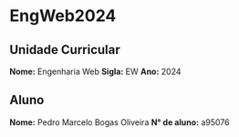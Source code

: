 # EngWeb2024

## Unidade Curricular

**Nome:** Engenharia Web
**Sigla:** EW
**Ano:** 2024

## Aluno

**Nome:** Pedro Marcelo Bogas Oliveira
**N° de aluno:** a95076

